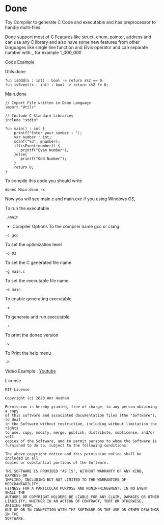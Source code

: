 # Done
Toy Compiler to generate C Code and executable and has preprocessor to handle multi-files

Done support most of C Features like struct, enum, pointer, address and can use any C library
and also have some new features from other languages like single line function and Elvis operator 
and can separate number with _ for example 1_000_000

Code Example

Utils.done
```
fun isOdd(x : int) : bool -> return x%2 == 0;
fun isEvent(x : int) : bool -> return x%2 != 0;
```

Main.done
```
// Import File written in Done Language
import "Utils"

// Include C Standard Libraries
include "stdio"

fun main() : int {
    printf("Enter your number : ");
    var number : int;
    scanf("%d", &number);
    if(isEvent(number)) {
       printf("Even Number");
    }else{
       printf("Odd Number");
    }
    return 0;
}
```

To compile this code you should write
```
donec Main.done -x
```

Now you will see main.c and main.exe if you using Windows OS,

To run the executable
```
./main
```

- Compiler Options
To the compiler name gcc or clang 
```
-c gcc
```

To set the optimization level
```
-o O3
```

To set the C generated file name
```
-g main.c
```

To set the executable file name
```
-e main
```

To enable generating executable
```
-x
```

To generate and run executable
```
-r
```

To print the donec version
```
-v
```

To Print the help menu
```
-h
```
 
Video Example : [Youtube](https://www.youtube.com/watch?v=SJO56RAF2UY)

License

```
MIT License

Copyright (c) 2020 Amr Hesham

Permission is hereby granted, free of charge, to any person obtaining a copy
of this software and associated documentation files (the "Software"), to deal
in the Software without restriction, including without limitation the rights
to use, copy, modify, merge, publish, distribute, sublicense, and/or sell
copies of the Software, and to permit persons to whom the Software is
furnished to do so, subject to the following conditions:

The above copyright notice and this permission notice shall be included in all
copies or substantial portions of the Software.

THE SOFTWARE IS PROVIDED "AS IS", WITHOUT WARRANTY OF ANY KIND, EXPRESS OR
IMPLIED, INCLUDING BUT NOT LIMITED TO THE WARRANTIES OF MERCHANTABILITY,
FITNESS FOR A PARTICULAR PURPOSE AND NONINFRINGEMENT. IN NO EVENT SHALL THE
AUTHORS OR COPYRIGHT HOLDERS BE LIABLE FOR ANY CLAIM, DAMAGES OR OTHER
LIABILITY, WHETHER IN AN ACTION OF CONTRACT, TORT OR OTHERWISE, ARISING FROM,
OUT OF OR IN CONNECTION WITH THE SOFTWARE OR THE USE OR OTHER DEALINGS IN THE
SOFTWARE.
```